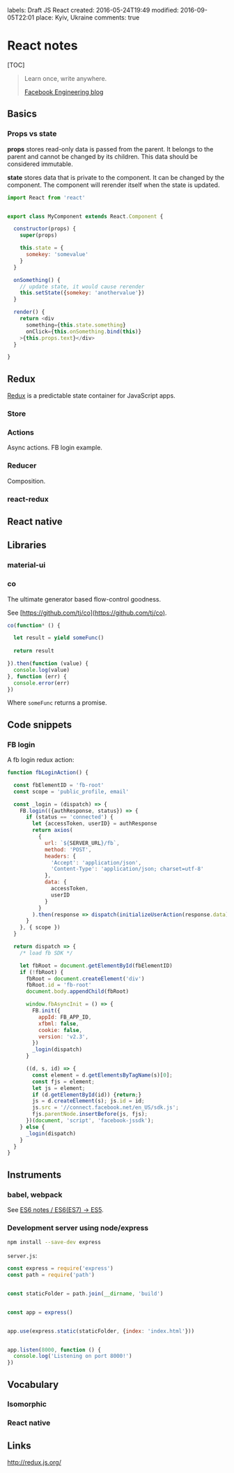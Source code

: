 labels: Draft
        JS
        React
created: 2016-05-24T19:49
modified: 2016-09-05T22:01
place: Kyiv, Ukraine
comments: true

# React notes

[TOC]

> Learn once, write anywhere.
>
> [Facebook Engineering blog](https://facebook.github.io/react/blog/2015/03/26/introducing-react-native.html)

## Basics

### Props vs state

**props** stores read-only data is passed from the parent.
It belongs to the parent and cannot be changed by its children.
This data should be considered immutable.

**state** stores data that is private to the component.
It can be changed by the component.
The component will rerender itself when the state is updated.

```js
import React from 'react'


export class MyComponent extends React.Component {

  constructor(props) {
    super(props)

    this.state = {
      somekey: 'somevalue'
    }
  }

  onSomething() {
    // update state, it would cause rerender
    this.setState({somekey: 'anothervalue'})
  }

  render() {
    return <div
      something={this.state.something}
      onClick={this.onSomething.bind(this)}
    >{this.props.text}</div>
  }

}
```

## Redux

[Redux](http://redux.js.org/) is a predictable state container for JavaScript apps.

### Store

### Actions

Async actions. FB login example.

### Reducer

Composition.

### react-redux

## React native

## Libraries

### material-ui

### co

The ultimate generator based flow-control goodness.

See [https://github.com/tj/co](https://github.com/tj/co).

```js
co(function* () {

  let result = yield someFunc()
  
  return result

}).then(function (value) {
  console.log(value)
}, function (err) {
  console.error(err)
})
```

Where `someFunc` returns a promise.

## Code snippets

### FB login

A fb login redux action:
```js
function fbLoginAction() {

  const fbElementID = 'fb-root'
  const scope = 'public_profile, email'

  const _login = (dispatch) => {
    FB.login(({authResponse, status}) => {
      if (status == 'connected') {
        let {accessToken, userID} = authResponse
        return axios(
          {
            url: `${SERVER_URL}/fb`,
            method: 'POST',
            headers: {
              'Accept': 'application/json',
              'Content-Type': 'application/json; charset=utf-8'
            },
            data: {
              accessToken,
              userID
            }
          }
        ).then(response => dispatch(initializeUserAction(response.data)))
      }
    }, { scope })
  }

  return dispatch => {
    /* load fb SDK */

    let fbRoot = document.getElementById(fbElementID)
    if (!fbRoot) {
      fbRoot = document.createElement('div')
      fbRoot.id = 'fb-root'
      document.body.appendChild(fbRoot)

      window.fbAsyncInit = () => {
        FB.init({
          appId: FB_APP_ID,
          xfbml: false,
          cookie: false,
          version: 'v2.3',
        })
        _login(dispatch)
      }

      ((d, s, id) => {
        const element = d.getElementsByTagName(s)[0];
        const fjs = element;
        let js = element;
        if (d.getElementById(id)) {return;}
        js = d.createElement(s); js.id = id;
        js.src = '//connect.facebook.net/en_US/sdk.js';
        fjs.parentNode.insertBefore(js, fjs);
      })(document, 'script', 'facebook-jssdk');
    } else {
      _login(dispatch)
    }
  }
}
```

## Instruments

### babel, webpack

See [ES6 notes / ES6(ES7) -> ES5](/2016/05/es6-notes#es6-es5).

### Development server using node/express

```bash
npm install --save-dev express
```

`server.js`:
```js
const express = require('express')
const path = require('path')


const staticFolder = path.join(__dirname, 'build')


const app = express()


app.use(express.static(staticFolder, {index: 'index.html'}))


app.listen(8000, function () {
  console.log('Listening on port 8000!')
})
```

## Vocabulary

### Isomorphic

### React native

## Links

http://redux.js.org/
